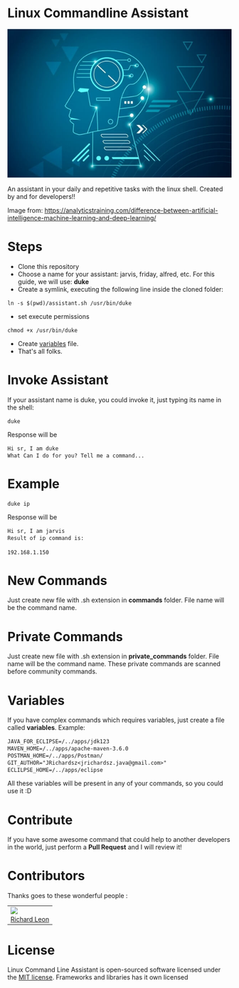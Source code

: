 # Linux Commandline Assistant


![](logo.png)

An assistant in your daily and repetitive tasks with the linux shell. Created by and for developers!!

Image from: https://analyticstraining.com/difference-between-artificial-intelligence-machine-learning-and-deep-learning/

# Steps

- Clone this repository
- Choose a name for your assistant: jarvis, friday, alfred, etc. For this guide, we will use: **duke**
- Create a symlink, executing the following line inside the cloned folder:

```
ln -s $(pwd)/assistant.sh /usr/bin/duke
```
- set execute permissions

```
chmod +x /usr/bin/duke
```

- Create [variables](https://github.com/jrichardsz/linux-commandline-assistant#variables) file.
- That's all folks.

# Invoke Assistant

If your assistant name is duke, you could invoke it, just typing its name in the shell:

```
duke

```
Response will be

```
Hi sr, I am duke
What Can I do for you? Tell me a command...
```

# Example

```
duke ip

```
Response will be

```
Hi sr, I am jarvis
Result of ip command is:

192.168.1.150
```

# New Commands

Just create new file with .sh extension in **commands** folder. File name will be the command name.


# Private Commands

Just create new file with .sh extension in **private_commands** folder. File name will be the command name. These private commands are scanned before community commands.

# Variables

If you have complex commands which requires variables, just create a file called **variables**. Example:

```
JAVA_FOR_ECLIPSE=/../apps/jdk123
MAVEN_HOME=/../apps/apache-maven-3.6.0
POSTMAN_HOME=/../apps/Postman/
GIT_AUTHOR="JRichardsz<jrichardsz.java@gmail.com>"
ECLILPSE_HOME=/../apps/eclipse
```
All these variables will be present in any of your commands, so you could use it :D

# Contribute

If you have some awesome command that could help to another developers in the world, just perform a **Pull Request** and I will review it!

# Contributors

Thanks goes to these wonderful people :

<table>
  <tbody>
    <td>
      <img src="https://avatars0.githubusercontent.com/u/3322836?s=460&v=4" width="100px;"/>
      <br />
      <label><a href="http://jrichardsz.github.io/">Richard Leon</a></label>
      <br />
    </td>    
  </tbody>
</table>

# License
Linux Command Line Assistant is open-sourced software licensed under the [MIT license](./LICENSE). Frameworks and libraries has it own licensed
